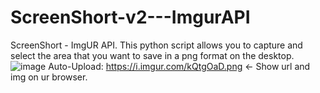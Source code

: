 # ScreenShort-v2---ImgurAPI
ScreenShort - ImgUR API. This python script allows you to capture and select the area that you want to save in a png format on the desktop.
![image](https://github.com/TheBenox/ScreenShort-v2---ImgurAPI/assets/133176367/b2e75486-90c7-4336-8e64-a0c72a050e81)
Auto-Upload:
https://i.imgur.com/kQtgOaD.png <- Show url and img on ur browser.
